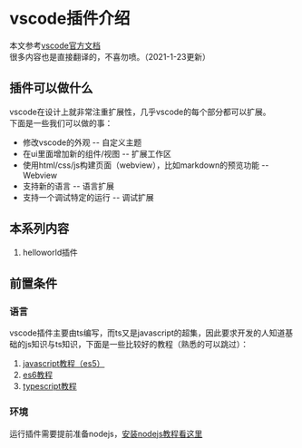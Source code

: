# vscode插件介绍

本文参考[vscode官方文档](https://code.visualstudio.com/api)  
很多内容也是直接翻译的，不喜勿喷。（2021-1-23更新）

## 插件可以做什么

vscode在设计上就非常注重扩展性，几乎vscode的每个部分都可以扩展。  
下面是一些我们可以做的事：  
* 修改vscode的外观 -- 自定义主题
* 在ui里面增加新的组件/视图 -- 扩展工作区
* 使用html/css/js构建页面（webview），比如markdown的预览功能 -- Webview
* 支持新的语言 -- 语言扩展
* 支持一个调试特定的运行 -- 调试扩展

## 本系列内容

1. helloworld插件

## 前置条件

### 语言

vscode插件主要由ts编写，而ts又是javascript的超集，因此要求开发的人知道基础的js知识与ts知识，下面是一些比较好的教程（熟悉的可以跳过）：  

1. [javascript教程（es5）](https://wangdoc.com/javascript/)
2. [es6教程](https://es6.ruanyifeng.com/)
3. [typescript教程](https://ts.xcatliu.com/)

### 环境

运行插件需要提前准备nodejs，[安装nodejs教程看这里](https://www.runoob.com/nodejs/nodejs-install-setup.html)
